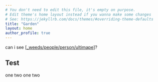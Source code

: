 ```yaml
---
# You don't need to edit this file, it's empty on purpose.
# Edit theme's home layout instead if you wanna make some changes
# See: https://jekyllrb.com/docs/themes/#overriding-theme-defaults
title: "Garden"
layout: home
author_profile: true
---
```


can i see [[_weeds/people/person/ultimape]]?

## Test
one two one two

[//begin]: # "Autogenerated link references for markdown compatibility"
[_weeds/people/person/ultimape]: _weeds/people/person/ultimape.md "About: UltimApe"
[//end]: # "Autogenerated link references"